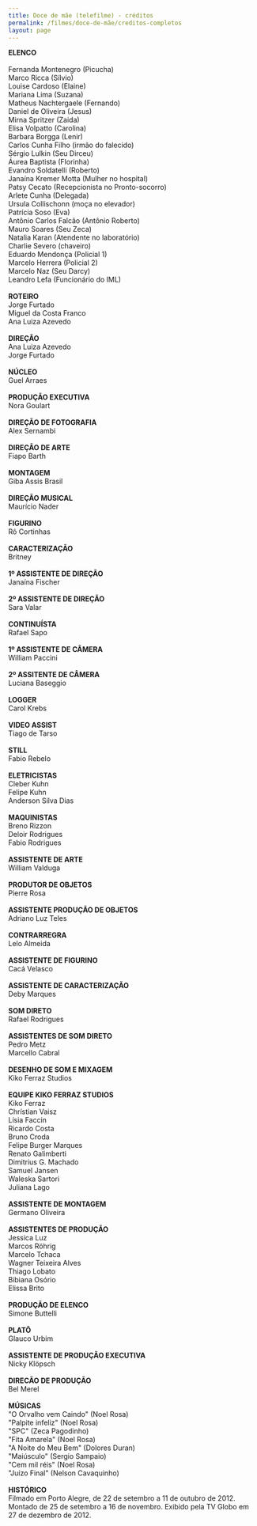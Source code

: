```yaml
---
title: Doce de mãe (telefilme) - créditos
permalink: /filmes/doce-de-mãe/creditos-completos
layout: page
---
```

**ELENCO**\
\
Fernanda Montenegro (Picucha)\
Marco Ricca (Sílvio)\
Louise Cardoso (Elaine)\
Mariana Lima (Suzana)\
Matheus Nachtergaele (Fernando)\
Daniel de Oliveira (Jesus)\
Mirna Spritzer (Zaida)\
Elisa Volpatto (Carolina)\
Barbara Borgga (Lenir)\
Carlos Cunha Filho (irmão do falecido)\
Sérgio Lulkin (Seu Dirceu)\
Áurea Baptista (Florinha)\
Evandro Soldatelli (Roberto)\
Janaína Kremer Motta (Mulher no hospital)\
Patsy Cecato (Recepcionista no Pronto-socorro)\
Arlete Cunha (Delegada)\
Ursula Collischonn (moça no elevador)\
Patrícia Soso (Eva)\
Antônio Carlos Falcão (Antônio Roberto)\
Mauro Soares (Seu Zeca)\
Natalia Karan (Atendente no laboratório)\
Charlie Severo (chaveiro)\
Eduardo Mendonça (Policial 1)\
Marcelo Herrera (Policial 2)\
Marcelo Naz (Seu Darcy)\
Leandro Lefa (Funcionário do IML)\
\
**ROTEIRO**\
Jorge Furtado\
Miguel da Costa Franco\
Ana Luiza Azevedo\
\
**DIREÇÃO**\
Ana Luiza Azevedo\
Jorge Furtado\
\
**NÚCLEO**\
Guel Arraes\
\
**PRODUÇÃO EXECUTIVA**\
Nora Goulart\
\
**DIREÇÃO DE FOTOGRAFIA**\
Alex Sernambi\
\
**DIREÇÃO DE ARTE**\
Fiapo Barth\
\
**MONTAGEM**\
Giba Assis Brasil\
\
**DIREÇÃO MUSICAL**\
Maurício Nader\
\
**FIGURINO**\
Rô Cortinhas\
\
**CARACTERIZAÇÃO**\
Britney\
\
**1º ASSISTENTE DE DIREÇÃO**\
Janaína Fischer\
\
**2º ASSISTENTE DE DIREÇÃO**\
Sara Valar\
\
**CONTINUÍSTA**\
Rafael Sapo\
\
**1º ASSISTENTE DE CÂMERA**\
William Paccini\
\
**2º ASSITENTE DE CÂMERA**\
Luciana Baseggio\
\
**LOGGER**\
Carol Krebs\
\
**VIDEO ASSIST**\
Tiago de Tarso\
\
**STILL**\
Fabio Rebelo\
\
**ELETRICISTAS**\
Cleber Kuhn\
Felipe Kuhn\
Anderson Silva Dias\
\
**MAQUINISTAS**\
Breno Rizzon\
Deloir Rodrigues\
Fabio Rodrigues\
\
**ASSISTENTE DE ARTE**\
William Valduga\
\
**PRODUTOR DE OBJETOS**\
Pierre Rosa\
\
**ASSISTENTE PRODUÇÃO DE OBJETOS**\
Adriano Luz Teles\
\
**CONTRARREGRA**\
Lelo Almeida\
\
**ASSISTENTE DE FIGURINO**\
Cacá Velasco\
\
**ASSISTENTE DE CARACTERIZAÇÃO**\
Deby Marques\
\
**SOM DIRETO**\
Rafael Rodrigues\
\
**ASSISTENTES DE SOM DIRETO**\
Pedro Metz\
Marcello Cabral\
\
**DESENHO DE SOM E MIXAGEM**\
Kiko Ferraz Studios\
\
**EQUIPE KIKO FERRAZ STUDIOS**\
Kiko Ferraz\
Chrístian Vaisz\
Lísia Faccin\
Ricardo Costa\
Bruno Croda\
Felipe Burger Marques\
Renato Galimberti\
Dimitrius G. Machado\
Samuel Jansen\
Waleska Sartori\
Juliana Lago\
\
**ASSISTENTE DE MONTAGEM**\
Germano Oliveira\
\
**ASSISTENTES DE PRODUÇÃO**\
Jessica Luz\
Marcos Röhrig\
Marcelo Tchaca\
Wagner Teixeira Alves\
Thiago Lobato\
Bibiana Osório\
Elissa Brito\
\
**PRODUÇÃO DE ELENCO**\
Simone Buttelli\
\
**PLATÔ**\
Glauco Urbim\
\
**ASSISTENTE DE PRODUÇÃO EXECUTIVA**\
Nicky Klöpsch\
\
**DIRECÃO DE PRODUÇÃO**\
Bel Merel\
\
**MÚSICAS**\
"O Orvalho vem Caindo" (Noel Rosa)\
"Palpite infeliz" (Noel Rosa)\
"SPC" (Zeca Pagodinho)\
"Fita Amarela" (Noel Rosa)\
"A Noite do Meu Bem" (Dolores Duran)\
"Maiúsculo" (Sergio Sampaio)\
"Cem mil réis" (Noel Rosa)\
"Juízo Final" (Nelson Cavaquinho)\
\
**HISTÓRICO**\
Filmado em Porto Alegre, de 22 de setembro a 11 de outubro de 2012. Montado de 25 de setembro a 16 de novembro. Exibido pela TV Globo em 27 de dezembro de 2012.